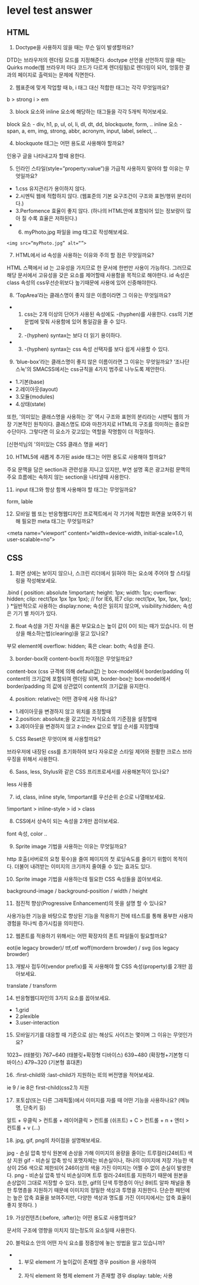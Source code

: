 # level test answer
## HTML
1. Doctype을 사용하지 않을 때는 무슨 일이 발생할까요?

DTD는 브라우저의 렌더링 모드를 지정해준다.
doctype 선언을 선언하지 않을 때는 Quirks mode(웹 브라우저 마다 코드가 다르게 렌더링됨)로 렌더링이 되어, 엉뚱한 결과의 페이지로 출력되는 문제에 직면한다.

2. 웹표준에 맞게 작업할 때 b, i 태그 대신 적합한 태그는 각각 무엇일까요?

b > strong
i > em

3. block 요소와 inline 요소에 해당하는 태그들을 각각 5개씩 적어보세요.

block 요소 - div, h1, p, ul, ol, li, dl, dt, dd, blockquote, form, ..
inline 요소 - span, a, em, img, strong, abbr, acronym, input, label, select, ..

4. blockquote 태그는 어떤 용도로 사용해야 할까요?

인용구 글을 나타내고자 할때 용한다.

5. 인라인 스타일(style=”property:value”)을 가급적 사용하지 말아야 할 이유는 무엇일까요?

+ 1.css 유지관리가 용이하지 않다.
+ 2.시멘틱 웹에 적합하지 않다.
   (웹표준의 기본 요구조건이 구조와 표현/행위 분리이다.)
+ 3.Perfomence 효율이 좋지 않다.
   (하나의 HTML안에 포함되어 있는 정보량이 많아 질 수록 효율은 저하된다.)
+ 6. myPhoto.jpg 파일을 img 태그로 작성해보세요.

```
<img src=“myPhoto.jpg” alt=“”>
```

7. HTML에서 id 속성을 사용하는 이유와 주의 할 점은 무엇일까요?

HTML 스팩에서 id 는 고유성을 가지므로 한 문서에 한번만 사용이 가능하다.
그러므로 해당 문서에서 고유성을 갖은 요소를 제어할때 사용함을 목적으로 해야한다. id 속성은 class 속성의 css우선순위보다 높기때문에 사용에 있어 신중해야한다.

8. ‘TopArea’라는 클래스명이 좋지 않은 이름이라면 그 이유는 무엇일까요?

+ 1. css는 2개 이상의 단어가 사용된 속성에도 -(hyphen)를 사용한다. 
   css의 기본 문법에 맞춰 사용함에 있어 통일감을 줄 수 있다.
+ 2. -(hyphen) syntax는 보다 더 읽기 용이하다.
+ 3. -(hyphen) syntax는 css 속성 선택자를 보다 쉽게 사용할 수 있다.

9. ‘blue-box’라는 클래스명이 좋지 않은 이름이라면 그 이유는 무엇일까요?
‘조나단 스눅'의 SMACSS에서는 css규칙을 4가지 범주로 나누도록 제안한다.

+ 1.기본(base)
+ 2.레이아웃(layout)
+ 3.모듈(modules)
+ 4.상태(state)

또한, '의미있는 클래스명을 사용하는 것’ 역시 구조와 표현의 분리라는 시맨틱 웹의 가장 기본적인 원칙이다. 클래스명도 ID와 마찬가지로 HTML의 구조를 의미하는 중요한 수단이다. 그렇다면 이 요소가 갖고있는 역할을 작명함이 더 적절하다.

[신현석님의 '의미있는 CSS 클래스 명을 써라’]

10. HTML5에 새롭게 추가된 aside 태그는 어떤 용도로 사용해야 할까요?

주요 문맥을 담은 section과 관련성을 지니고 있지만, 부연 설명 혹은 광고처럼 문맥의 주요 흐름에는 속하지 않는 section을 나타낼때 사용한다.

11. input 태그와 항상 함께 사용해야 할 태그는 무엇일까요?

form, lable

12. 모바일 웹 또는 반응형웹디자인 프로젝트에서 각 기기에 적합한 화면을 보여주기 위해 필요한 meta 태그는 무엇일까요?

<meta name=“viewport” content=“width=device-width, initial-scale=1.0, user-scalable=no”>

## CSS
1. 화면 상에는 보이지 않으나, 스크린 리더에서 읽혀야 하는 요소에 주어야 할 스타일링을 작성해보세요.

.bind {
position: absolute !important;
height: 1px; width: 1px;
overflow: hidden;
clip: rect(1px 1px 1px 1px); // for IE6, IE7
clip: rect(1px, 1px, 1px, 1px);
}
*일반적으로 사용하는 display:none; 속성은 읽히지 않으며,
visibility:hidden; 속성은 기기 별 차이가 있다.

2. float 속성을 가진 자식을 품은 부모요소는 높이 값이 0이 되는 때가 있습니다. 이 현상을 해소하는법(clearing)을 알고 있나요?

부모 element에 overflow: hidden; 혹은 clear: both; 속성을 준다.

3. border-box와 content-box의 차이점은 무엇일까요?

content-box (css 규격에 의해 default값) 는 box-model에서 border/padding 이 content의 크기값에 포함되여 렌더링 되며,
border-box는 box-model에서 border/padding 의 값에 상관없이 content의 크기값을 유지한다.

4. position: relative는 어떤 경우에 사용 하나요?

+ 1.레이아웃을 변경하지 않고 위치를 조정할때
+ 2.position: absolute;을 갖고있는 자식요소의 기준점을 설정할때
+ 3.레이아웃을 변경하지 않고 z-index 값으로 쌓임 순서를 지정할때

5. CSS Reset은 무엇이며 왜 사용할까요?

브라우저에 내장된 css를 초기화하여 보다 자유로운 스타일 제어와 원활한 크로스 브라우징을 위해서 사용한다.

6. Sass, less, Stylus와 같은 CSS 프리프로세서를 사용해본적이 있나요?

less 사용중

7. id, class, inline style, !important를 우선순위 순으로 나열해보세요.

!important > inline-style > id > class

8. CSS에서 상속이 되는 속성을 2개만 꼽아보세요.

font 속성, color .. 

9. Sprite image 기법을 사용하는 이유는 무엇일까요?

http 호출(서버로의 요청 횟수)을 줄여 페이지의 첫 로딩속도를 줄이기 위함이 목적이다. 더불어 내려받는 이미지의 크기까지 줄여줄 수 있는 효과도 있다.

10. Sprite image 기법을 사용하는데 필요한 CSS 속성들을 꼽아보세요.

background-image / background-position / width / height

11. 점진적 향상(Progressive Enhancement)의 뜻을 설명 할 수 있나요?

사용가능한 기능을 바탕으로 향상된 기능을 적용하기 전에 테스트를 통해 풍부한 사용자 경험을 하나씩 증가시킴을 의미한다.

12. 웹폰트를 적용하기 위해서는 어떤 확장자의 폰트 파일들이 필요할까요?

eot(ie legacy browder)/ ttf,otf woff(mordern browder) / svg (ios legacy browder)

13. 개발사 접두어(vendor prefix)를 꼭 사용해야 할 CSS 속성(property)를 2개만 꼽아보세요.

translate / transform

14. 반응형웹디자인의 3가지 요소를 꼽아보세요.

+ 1.grid
+ 2.plexible
+ 3.user-interaction

15. 모바일기기를 대응할 때 기준으로 삼는 해상도 사이즈는 몇이며 그 이유는 무엇인가요?

1023~ (태블릿)
767~640 (태블릿+확장형 디바이스)
639~480 (확장형+기본형 디바이스)
479~320 (기본형 휴대폰)

16. :first-child와 :last-child가 지원하는 IE의 버전명을 적어보세요.

ie 9 / ie 8은 first-child(css2.1) 지원

17. 포토샵(또는 다른 그래픽툴)에서 이미지를 자를 때 어떤 기능을 사용하나요? (메뉴명, 단축키 등)

알트 + 우클릭 > 컨트롤 + 레이어클릭 >  컨트롤 (쉬프트) + C > 컨트롤 + n + 엔터 > 컨트롤 + v
(…)

18. jpg, gif, png의 차이점을 설명해보세요.

jpg - 손실 압축 방식
원본에 손상을 가해 이미지의 용량을 줄이는 트루컬러(24비트) 색상 지원
gif - 비손실 압축 방식
포맷자체는 비손실이나, 하나의 이미지에 저장 가능한 색상이 256 색으로 제한되어 246이상의 색을 가진 이미지는 어쩔 수 없이 손실이 발생한다.
png - 비손실 압축 방식
비손실이며 트루 컬러-24비트를 지원하기 때문에 원본을 손상없이 그대로 저장할 수 있다.
또한, gif의 단색 투명층이 아닌 8비트 알파 채널을 통한 투명층을 지원하기 때문에 이미지의 정밀한 색상과 투명을 지원한다. 단순한 패턴에는 높은 압축 효율을 보여주지만, 다양한 색상과 명도를 가진 이미지에서는 압축 효율이 좋지 못하다. )

19. 가상컨텐츠(:before, :after)는 어떤 용도로 사용할까요?

문서의 구조에 영향을 미치지 않는정도의 요소일때 사용한다.

20. 블럭요소 안의 어떤 자식 요소를 정중앙에 놓는 방법을 알고 있습니까?

+ 1. 부모 element 가 높이값이 존재할 경우 position 을 사용하여
+ 2. 자식 element 와 형제 element 가 존재할 경우 display: table; 사용
